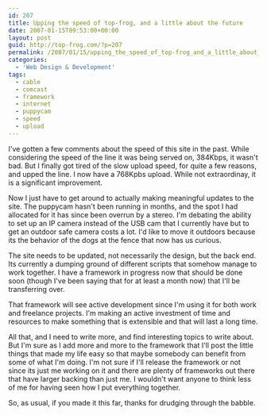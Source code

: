```yaml
---
id: 207
title: Upping the speed of top-frog, and a little about the future
date: 2007-01-15T09:53:00+00:00
layout: post
guid: http://top-frog.com/?p=207
permalink: /2007/01/15/upping_the_speed_of_top-frog_and_a_little_about_the_future/
categories:
  - 'Web Design & Development'
tags:
  - cable
  - comcast
  - framework
  - internet
  - puppycam
  - speed
  - upload
---
```

I've gotten a few comments about the speed of this site in the past. While considering the speed of the line it was being served on, 384Kbps, it wasn't bad. But I finally got tired of the slow upload speed, for quite a few reasons, and upped the line. I now have a 768Kpbs upload. While not extraordinay, it is a significant improvement. 

Now I just have to get around to actually making meaningful updates to the site. The puppycam hasn't been running in months, and the spot I had allocated for it has since been overrun by a stereo. I'm debating the ability to set up an IP camera instead of the USB cam that I currently have but to get an outdoor safe camera costs a lot. I'd like to move it outdoors because its the behavior of the dogs at the fence that now has us curious.

The site needs to be updated, not necessarily the design, but the back end. Its currently a dumping ground of different scripts that somehow manage to work together. I have a framework in progress now that should be done soon (though I've been saying that for at least a month now) that I'll be transferring over. 

That framework will see active development since I'm using it for both work and freelance projects. I'm making an active investment of time and resources to make something that is extensible and that will last a long time. 

All that, and I need to write more, and find interesting topics to write about. But I'm sure as I add more and more to the framework that I'll post the little things that made my life easy so that maybe somebody can benefit from some of what I'm doing. I'm not sure if I'll release the framework or not since its just me working on it and there are plenty of frameworks out there that have larger backing than just me. I wouldn't want anyone to think less of me for having seen how I put everything together.

So, as usual, if you made it this far, thanks for drudging through the babble.